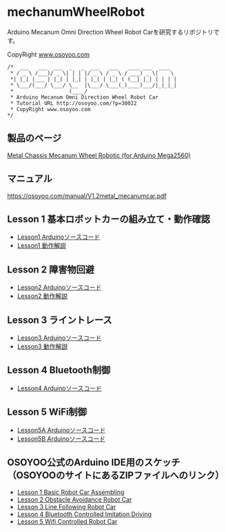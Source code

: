 # mechanumWheelRobot

Arduino Mecanum Omni Direction Wheel Robot Carを研究するリポジトリです。

CopyRight www.osoyoo.com

```
/*  ___   ___  ___  _   _  ___   ___   ____ ___  ____  
 * / _ \ /___)/ _ \| | | |/ _ \ / _ \ / ___) _ \|    \ 
 *| |_| |___ | |_| | |_| | |_| | |_| ( (__| |_| | | | |
 * \___/(___/ \___/ \__  |\___/ \___(_)____)___/|_|_|_|
 *                  (____/ 
 * Arduino Mecanum Omni Direction Wheel Robot Car
 * Tutorial URL http://osoyoo.com/?p=30022
 * CopyRight www.osoyoo.com
*/
```

## 製品のページ

[Metal Chassis Mecanum Wheel Robotic (for Arduino Mega2560)](https://osoyoo.com/2019/11/08/omni-direction-mecanum-wheel-robotic-kit-v1/)

## マニュアル

https://osoyoo.com/manual/V1.2metal_mecanumcar.pdf

## Lesson 1 基本ロボットカーの組み立て・動作確認

* [Lesson1 Arduinoソースコード](/Arduino/osoyoo/metal-2560-lesson1-reverse/metal-2560-lesson1-reverse.ino)
* [Lesson1 動作解説](/Hardware/lesson1.md)

## Lesson 2 障害物回避

* [Lesson2 Arduinoソースコード](/Arduino/osoyoo/metal-2560-lesson2-reverse/metal-2560-lesson2-reverse.ino)
* [Lesson2 動作解説](/Hardware/lesson2.md)

## Lesson 3 ライントレース

* [Lesson3 Arduinoソースコード](/Arduino/osoyoo/metal-2560-lesson3-reverse/metal-2560-lesson3-reverse.ino)
* [Lesson3 動作解説](/Hardware/lesson3.md)

## Lesson 4 Bluetooth制御

* [Lesson4 Arduinoソースコード](/Arduino/osoyoo/metal-2560-lesson4-reverse/metal-2560-lesson4-reverse.ino)

## Lesson 5 WiFi制御

* [Lesson5A Arduinoソースコード](/Arduino/osoyoo/metal-2560-lesson5-reverse/metal-2560-lesson5A/metal-2560-lesson5A-reverse.ino)
* [Lesson5B Arduinoソースコード](/Arduino/osoyoo/metal-2560-lesson5-reverse/metal-2560-lesson5B/metal-2560-lesson5B-reverse.ino)


## OSOYOO公式のArduino IDE用のスケッチ（OSOYOOのサイトにあるZIPファイルへのリンク）

* [Lesson 1 Basic Robot Car Assembling](http://osoyoo.com/driver/mecanum_metal_chassis/for_mega2560/metal-2560-lesson1-reverse.zip)
* [Lesson 2 Obstacle Avoidance Robot Car](http://osoyoo.com/driver/mecanum_metal_chassis/for_mega2560/metal-2560-lesson2-reverse.zip)
* [Lesson 3 Line Following Robot Car](http://osoyoo.com/driver/mecanum_metal_chassis/for_mega2560/metal-2560-lesson3-reverse.zip)
* [Lesson 4 Bluetooth Controlled Imitation Driving](http://osoyoo.com/driver/mecanum_metal_chassis/for_mega2560/metal-2560-lesson4-reverse.zip)
* [Lesson 5 Wifi Controlled Robot Car](http://osoyoo.com/driver/mecanum_metal_chassis/for_mega2560/metal-2560-lesson5-reverse.zip)
